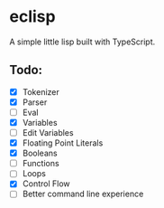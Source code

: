 # eclisp

A simple little lisp built with TypeScript.

## Todo:

-   [x] Tokenizer
-   [x] Parser
-   [ ] Eval
-   [x] Variables
-   [ ] Edit Variables
-   [x] Floating Point Literals
-   [x] Booleans
-   [ ] Functions
-   [ ] Loops
-   [x] Control Flow
-   [ ] Better command line experience
